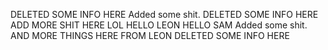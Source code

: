 DELETED SOME INFO HERE
Added some  shit.
DELETED SOME INFO HERE ADD MORE SHIT HERE LOL
HELLO LEON HELLO SAM
Added some  shit. AND MORE THINGS HERE FROM LEON
DELETED SOME INFO HERE

